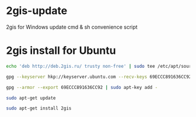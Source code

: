 # 2gis-update
2gis for Windows update cmd & sh convenience script

# 2gis install for Ubuntu

```bash
echo 'deb http://deb.2gis.ru/ trusty non-free' | sudo tee /etc/apt/sources.list.d/2gis.list

gpg --keyserver hkp://keyserver.ubuntu.com --recv-keys 69ECCC891636CC92

gpg --armor --export 69ECCC891636CC92 | sudo apt-key add -

sudo apt-get update

sudo apt-get install 2gis
```